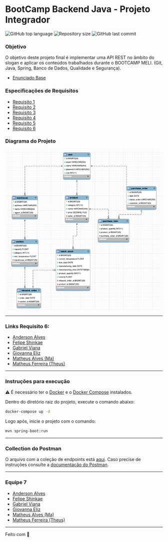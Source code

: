 # BootCamp Backend Java - Projeto Integrador
<p>
    <img alt="GitHub top language" src="https://img.shields.io/github/languages/top/fyshinkae/meli-frescos">
    <img alt="Repository size" src="https://img.shields.io/github/repo-size/fyshinkae/meli-frescos">
    <img alt="GitHub last commit" src="https://img.shields.io/github/last-commit/fyshinkae/meli-frescos">
</p>


### Objetivo
O objetivo deste projeto final é implementar uma API REST no âmbito do slogan e aplicar
os conteúdos trabalhados durante o BOOTCAMP MELI. (Git, Java, Spring, Banco de Dados,
Qualidade e Segurança).

* [Enunciado Base](https://drive.google.com/file/d/1Oha8lfWwiXB6cYHB32Ppi3cB3hYWKVvE/view?usp=sharing)

### Especificações de Requisitos

* [Requisito 1](https://drive.google.com/file/d/1FpDBHMdlxCwSTP6txExJIgOgcAG8ujTD/view?usp=sharing)
* [Requisito 2](https://drive.google.com/file/d/1oJgq7YcNL_KmGG-drmxEjrpRkfGsj5ft/view?usp=sharing)
* [Requisito 3](https://drive.google.com/file/d/1peHIPZG7TJ-83FOewkoL6YqQVwSUIPcr/view?usp=sharing)
* [Requisito 4](https://drive.google.com/file/d/1OC5XIy1PsnX8ulTfackc-a0w17pw2wyz/view?usp=sharing)
* [Requisito 5](https://drive.google.com/file/d/1eREsXg-O1IBD2SeKmRxlMHjyt8GsLYTs/view?usp=sharing)
* [Requisito 6](https://drive.google.com/file/d/1il0kj0iGrPnVuko06dqxelyTiHcrkB6c/view?usp=sharing)

### Diagrama do Projeto
<img src="Diagrama_Base.png"/>

---
### Links Requisito 6:
- [Anderson Alves](https://github.com/fyshinkae/meli-frescos/tree/feature/requisito-6/anderson)
- [Felipe Shinkae](https://github.com/fyshinkae/meli-frescos/tree/feature/shinkae)
- [Gabriel Viana](https://github.com/fyshinkae/meli-frescos/tree/gabriel-viana-req6)
- [Giovanna Eliz](https://github.com/fyshinkae/meli-frescos/tree/giovanna-eliz-req6)
- [Matheus Alves (Ma)](https://github.com/fyshinkae/meli-frescos/tree/matheus-alves-req-6)
- [Matheus Ferreira (Theus)](https://github.com/fyshinkae/meli-frescos/tree/matheus-ferreira-req6)
---

### Instruções para execução

:warning: É necessário ter o [Docker](https://docs.docker.com/engine/install/) e o [Docker Compose](https://docs.docker.com/compose/install/) instalados.

Dentro do diretório raiz do projeto, execute o comando abaixo:
```sh
docker-compose up -d 
```
Logo após, inicie o projeto com o comando:
```sh
mvn spring-boot:run
```
---

### Collection do Postman

O arquivo com a coleção de endpoints está [aqui](https://raw.githubusercontent.com/fyshinkae/meli-frescos/main/postman/desafio-frescos.postman_collection.json). Caso precise de instruções consulte a [documentação do Postman](https://learning.postman.com/docs/getting-started/importing-and-exporting-data/).

---
### Equipe 7

- [Anderson Alves](https://github.com/andmalves)
- [Felipe Shinkae](https://github.com/fyshinkae)
- [Gabriel Viana](https://github.com/gabvteixeira)
- [Giovanna Eliz](https://github.com/giovannaelizs)
- [Matheus Alves (Ma)](https://github.com/matheusaralves)
- [Matheus Ferreira (Theus)](https://github.com/matheusFerreira-meli)



---
Feito com 💛 
